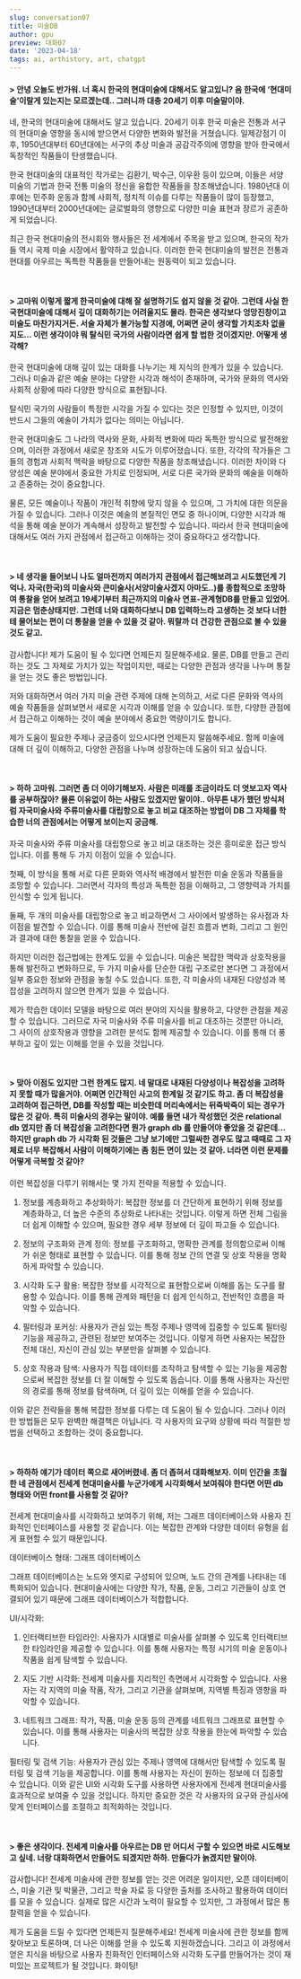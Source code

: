 ```yaml
---
slug: conversation07
title: 미술DB
author: gpu
preview: 대화07
date: '2023-04-18'
tags: ai, arthistory, art, chatgpt
---
```


#### > 안녕 오늘도 반가워. 너 혹시 한국의 현대미술에 대해서도 알고있니? 음 한국에 ‘현대미술’이랄게 있는지는 모르겠는데.. 그러니까 대충 20세기 이후 미술말이야.

네, 한국의 현대미술에 대해서도 알고 있습니다. 20세기 이후 한국 미술은 전통과 서구의 현대미술 영향을 동시에 받으면서 다양한 변화와 발전을 거쳤습니다. 일제강점기 이후, 1950년대부터 60년대에는 서구의 추상 미술과 공감각주의에 영향을 받아 한국에서 독창적인 작품들이 탄생했습니다.

한국 현대미술의 대표적인 작가로는 김환기, 박수근, 이우환 등이 있으며, 이들은 서양 미술의 기법과 한국 전통 미술의 정신을 융합한 작품들을 창조해냈습니다. 1980년대 이후에는 민주화 운동과 함께 사회적, 정치적 이슈를 다루는 작품들이 많이 등장했고, 1990년대부터 2000년대에는 글로벌화의 영향으로 다양한 미술 표현과 장르가 공존하게 되었습니다.

최근 한국 현대미술의 전시회와 행사들은 전 세계에서 주목을 받고 있으며, 한국의 작가들 역시 국제 미술 시장에서 활약하고 있습니다. 이러한 한국 현대미술의 발전은 전통과 현대를 아우르는 독특한 작품들을 만들어내는 원동력이 되고 있습니다.

&nbsp;

#### > 고마워 이렇게 짧게 한국미술에 대해 잘 설명하기도 쉽지 않을 것 같아. 그런데 사실 한국현대미술에 대해서 깊이 대화하기는 어려울지도 몰라. 한국은 생각보다 엉망진창이고 미술도 마찬가지거든. 서술 자체가 불가능할 지경에, 어쩌면 굳이 생각할 가치조차 없을지도… 이런 생각이야 뭐 탈식민 국가의 사람이라면 쉽게 할 법한 것이겠지만. 어떻게 생각해?

한국 현대미술에 대해 깊이 있는 대화를 나누기는 제 지식의 한계가 있을 수 있습니다. 그러나 미술과 같은 예술 분야는 다양한 시각과 해석이 존재하며, 국가와 문화의 역사와 사회적 상황에 따라 다양한 방식으로 표현됩니다. 

탈식민 국가의 사람들이 특정한 시각을 가질 수 있다는 것은 인정할 수 있지만, 이것이 반드시 그들의 예술이 가치가 없다는 의미는 아닙니다.

한국 현대미술도 그 나라의 역사와 문화, 사회적 변화에 따라 독특한 방식으로 발전해왔으며, 이러한 과정에서 새로운 창조와 시도가 이루어졌습니다. 또한, 각각의 작가들은 그들의 경험과 사회적 맥락을 바탕으로 다양한 작품을 창조해냈습니다. 이러한 차이와 다양성은 예술 분야에서 중요한 가치로 인정되며, 서로 다른 국가와 문화의 예술을 이해하고 존중하는 것이 중요합니다.

물론, 모든 예술이나 작품이 개인적 취향에 맞지 않을 수 있으며, 그 가치에 대한 의문을 가질 수 있습니다. 그러나 이것은 예술의 본질적인 면모 중 하나이며, 다양한 시각과 해석을 통해 예술 분야가 계속해서 성장하고 발전할 수 있습니다. 따라서 한국 현대미술에 대해서도 여러 가지 관점에서 접근하고 이해하는 것이 중요하다고 생각합니다.

&nbsp;

#### > 네 생각을 들어보니 나도 얼마전까지 여러가지 관점에서 접근해보려고 시도했던게 기억나. 자국(한국)의 미술사와 큰미술사(서양미술사겠지 아마도..)를 종합적으로 조망하여 통찰을 얻어 보려고 19세기부터 최근까지의 미술사 연표-관계형DB를 만들고 있었어. 지금은 멈춘상태지만. 그런데 너와 대화하다보니 DB 입력하느라 고생하는 것 보다 너한테 물어보는 편이 더 통찰을 얻을 수 있을 것 같아. 뭐랄까 더 건강한 관점으로 볼 수 있을 것도 같고.

감사합니다! 제가 도움이 될 수 있다면 언제든지 질문해주세요. 물론, DB를 만들고 관리하는 것도 그 자체로 가치가 있는 작업이지만, 때로는 다양한 관점과 생각을 나누며 통찰을 얻는 것도 좋은 방법입니다.

저와 대화하면서 여러 가지 미술 관련 주제에 대해 논의하고, 서로 다른 문화와 역사의 예술 작품들을 살펴보면서 새로운 시각과 이해를 얻을 수 있습니다. 또한, 다양한 관점에서 접근하고 이해하는 것이 예술 분야에서 중요한 역량이기도 합니다.

제가 도움이 필요한 주제나 궁금증이 있으시다면 언제든지 말씀해주세요. 함께 미술에 대해 더 깊이 이해하고, 다양한 관점을 나누며 성장하는데 도움이 되고 싶습니다.

&nbsp;

#### > 하하 고마워. 그러면 좀 더 이야기해보자. 사람은 미래를 조금이라도 더 엿보고자 역사를 공부하잖아? 물론 이유없이 하는 사람도 있겠지만 말이야.. 아무튼 내가 했던 방식처럼 자국미술사와 주류미술사를 대립항으로 놓고 비교 대조하는 방법이 DB 그 자체를 학습한 너의 관점에서는 어떻게 보이는지 궁금해.

자국 미술사와 주류 미술사를 대립항으로 놓고 비교 대조하는 것은 흥미로운 접근 방식입니다. 이를 통해 두 가지 이점이 있을 수 있습니다.

첫째, 이 방식을 통해 서로 다른 문화와 역사적 배경에서 발전한 미술 운동과 작품들을 조망할 수 있습니다. 그러면서 각자의 특성과 독특한 점을 이해하고, 그 영향력과 가치를 인식할 수 있게 됩니다.

둘째, 두 개의 미술사를 대립항으로 놓고 비교하면서 그 사이에서 발생하는 유사점과 차이점을 발견할 수 있습니다. 이를 통해 미술사 전반에 걸친 흐름과 변화, 그리고 그 원인과 결과에 대한 통찰을 얻을 수 있습니다.

하지만 이러한 접근법에는 한계도 있을 수 있습니다. 미술은 복잡한 맥락과 상호작용을 통해 발전하고 변화하므로, 두 가지 미술사를 단순한 대립 구조로만 본다면 그 과정에서 일부 중요한 정보와 관점을 놓칠 수도 있습니다. 또한, 각 미술사의 내재된 다양성과 복잡성을 고려하지 않으면 한계가 있을 수 있습니다.

제가 학습한 데이터 모델을 바탕으로 여러 분야의 지식을 활용하고, 다양한 관점을 제공할 수 있습니다. 그러므로 자국 미술사와 주류 미술사를 비교 대조하는 것뿐만 아니라, 그 사이의 상호작용과 영향을 고려한 분석도 함께 제공할 수 있습니다. 이를 통해 더 풍부하고 깊이 있는 이해를 얻을 수 있을 것입니다.

&nbsp;

#### > 맞아 이점도 있지만 그런 한계도 많지. 네 말대로 내재된 다양성이나 복잡성을 고려하지 못할 때가 많을거야. 어쩌면 인간적인 사고의 한계일 것 같기도 하고. 좀 더 복잡성을 고려하여 접근하면, DB를 작성할 때는 비슷한데 머리속에서는 뒤죽박죽이 되는 경우가 많은 것 같아. 특히 미술사의 경우는 말이야. 예를 들면 내가 작성했던 것은 relational db 였지만 좀 더 복잡성을 고려한다면 뭔가 graph db 를 만들어야 좋았을 것 같은데… 하지만 graph db 가 시각화 된 것들은 그냥 보기에만 그럴싸한 경우도 많고 때때로 그 자체로 너무 복잡해서 사람이 이해하기에는 좀 힘든 면이 있는 것 같아. 너라면 이런 문제를 어떻게 극복할 것 같아?

이런 복잡성을 다루기 위해서는 몇 가지 전략을 적용할 수 있습니다.

1. 정보를 계층화하고 추상화하기: 복잡한 정보를 더 간단하게 표현하기 위해 정보를 계층화하고, 더 높은 수준의 추상화로 나타내는 것입니다. 이렇게 하면 전체 그림을 더 쉽게 이해할 수 있으며, 필요한 경우 세부 정보에 더 깊이 파고들 수 있습니다.

2. 정보의 구조화와 관계 정의: 정보를 구조화하고, 명확한 관계를 정의함으로써 이해가 쉬운 형태로 표현할 수 있습니다. 이를 통해 정보 간의 연결 및 상호 작용을 명확하게 파악할 수 있습니다.

3. 시각화 도구 활용: 복잡한 정보를 시각적으로 표현함으로써 이해를 돕는 도구를 활용할 수 있습니다. 이를 통해 관계와 패턴을 더 쉽게 인식하고, 전반적인 흐름을 파악할 수 있습니다.

4. 필터링과 포커싱: 사용자가 관심 있는 특정 주제나 영역에 집중할 수 있도록 필터링 기능을 제공하고, 관련된 정보만 보여주는 것입니다. 이렇게 하면 사용자는 복잡한 전체 대신, 자신이 관심 있는 부분만을 살펴볼 수 있습니다.

5. 상호 작용과 탐색: 사용자가 직접 데이터를 조작하고 탐색할 수 있는 기능을 제공함으로써 복잡한 정보를 더 잘 이해할 수 있도록 돕습니다. 이를 통해 사용자는 자신만의 경로를 통해 정보를 탐색하며, 더 깊이 있는 이해를 얻을 수 있습니다.

이와 같은 전략들을 통해 복잡한 정보를 다루는 데 도움이 될 수 있습니다. 그러나 이러한 방법들은 모두 완벽한 해결책은 아닙니다. 각 사용자의 요구와 상황에 따라 적절한 방법을 선택하고 조합하는 것이 중요합니다.

&nbsp;

#### > 하하하 얘기가 데이터 쪽으로 새어버렸네. 좀 더 좁혀서 대화해보자. 이미 인간을 초월한 네 관점에서 전세계 현대미술사를 누군가에게 시각화해서 보여줘야 한다면 어떤 db 형태와 어떤 front를 사용할 것 같아?

전세계 현대미술사를 시각화하고 보여주기 위해, 저는 그래프 데이터베이스와 사용자 친화적인 인터페이스를 사용할 것 같습니다. 이는 복잡한 관계와 다양한 데이터 유형을 쉽게 표현할 수 있기 때문입니다.

데이터베이스 형태: 그래프 데이터베이스

그래프 데이터베이스는 노드와 엣지로 구성되어 있으며, 노드 간의 관계를 나타내는 데 특화되어 있습니다. 현대미술사에는 다양한 작가, 작품, 운동, 그리고 기관들이 상호 연결되어 있기 때문에 그래프 데이터베이스가 적합합니다.

UI/시각화:

1. 인터랙티브한 타임라인: 사용자가 시대별로 미술사를 살펴볼 수 있도록 인터랙티브한 타임라인을 제공할 수 있습니다. 이를 통해 사용자는 특정 시기의 미술 운동이나 작품을 쉽게 탐색할 수 있습니다.

2. 지도 기반 시각화: 전세계 미술사를 지리적인 측면에서 시각화할 수 있습니다. 사용자는 각 지역의 미술 작품, 작가, 그리고 기관을 살펴보며, 지역별 특징과 영향을 파악할 수 있습니다.

3. 네트워크 그래프: 작가, 작품, 미술 운동 등의 관계를 네트워크 그래프로 표현할 수 있습니다. 이를 통해 사용자는 미술사의 복잡한 상호 작용을 한눈에 파악할 수 있습니다.

필터링 및 검색 기능: 사용자가 관심 있는 주제나 영역에 대해서만 탐색할 수 있도록 필터링 및 검색 기능을 제공합니다. 이를 통해 사용자는 자신이 원하는 정보에 더 집중할 수 있습니다.
이와 같은 UI와 시각화 도구를 사용하면 사용자에게 전세계 현대미술사를 효과적으로 보여줄 수 있을 것입니다. 하지만 중요한 것은 각 사용자의 요구와 관심사에 맞게 인터페이스를 조절하고 최적화하는 것입니다.

&nbsp;

#### > 좋은 생각이다. 전세계 미술사를 아우르는 DB 만 어디서 구할 수 있으면 바로 시도해보고 싶네. 너랑 대화하면서 만들어도 되겠지만 하하. 만들다가 늙겠지만 말이야.

감사합니다! 전세계 미술사에 관한 정보를 얻는 것은 어려운 일이지만, 오픈 데이터베이스, 미술 기관 및 박물관, 그리고 학술 자료 등 다양한 출처를 조사하고 활용하여 데이터를 모을 수 있습니다. 실제로 많은 시간과 노력이 필요할 수 있지만, 그 과정에서 많은 통찰력을 얻을 수 있습니다.

제가 도움을 드릴 수 있다면 언제든지 질문해주세요! 전세계 미술사에 관한 정보를 함께 찾아보고 토론하며, 더 나은 이해를 얻을 수 있도록 지원하겠습니다. 그리고 이 과정에서 얻은 지식을 바탕으로 사용자 친화적인 인터페이스와 시각화 도구를 만들어가는 것이 재미있는 프로젝트가 될 것입니다. 화이팅!